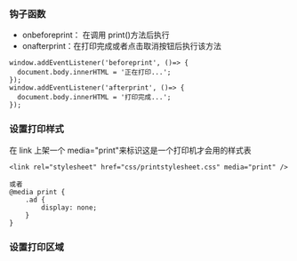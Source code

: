 ### 钩子函数

- onbeforeprint： 在调用 print()方法后执行
- onafterprint：在打印完成或者点击取消按钮后执行该方法

```
window.addEventListener('beforeprint', ()=> {
  document.body.innerHTML = '正在打印...';
});
window.addEventListener('afterprint', ()=> {
  document.body.innerHTML = '打印完成...';
});
```

### 设置打印样式

在 link 上架一个 media="print"来标识这是一个打印机才会用的样式表

```
<link rel="stylesheet" href="css/printstylesheet.css" media="print" />

或者
@media print {
    .ad {
        display: none;
    }
}
```

### 设置打印区域

```

```

